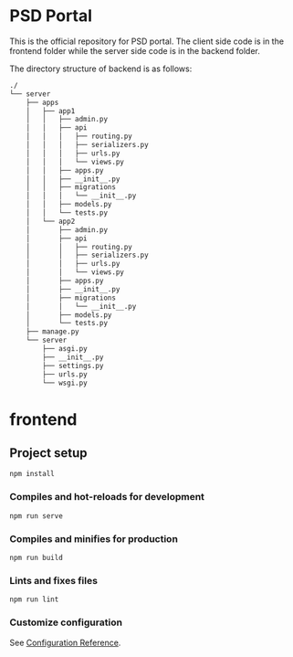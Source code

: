 # PSD Portal

This is the official repository for PSD portal.
The client side code is in the frontend folder while the server side code is in the backend folder.

The directory structure of backend is as follows:

```bash
./
└── server
    ├── apps
    │   ├── app1
    │   │   ├── admin.py
    │   │   ├── api
    │   │   │   ├── routing.py
    │   │   │   ├── serializers.py
    │   │   │   ├── urls.py
    │   │   │   └── views.py
    │   │   ├── apps.py
    │   │   ├── __init__.py
    │   │   ├── migrations
    │   │   │   └── __init__.py
    │   │   ├── models.py
    │   │   └── tests.py
    │   └── app2
    │       ├── admin.py
    │       ├── api
    │       │   ├── routing.py
    │       │   ├── serializers.py
    │       │   ├── urls.py
    │       │   └── views.py
    │       ├── apps.py
    │       ├── __init__.py
    │       ├── migrations
    │       │   └── __init__.py
    │       ├── models.py
    │       └── tests.py
    ├── manage.py
    └── server
        ├── asgi.py
        ├── __init__.py
        ├── settings.py
        ├── urls.py
        └── wsgi.py

```


# frontend

## Project setup
```
npm install
```

### Compiles and hot-reloads for development
```
npm run serve
```

### Compiles and minifies for production
```
npm run build
```

### Lints and fixes files
```
npm run lint
```

### Customize configuration
See [Configuration Reference](https://cli.vuejs.org/config/).

